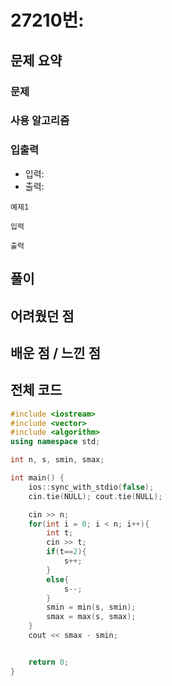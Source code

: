 # 27210번: 

## 문제 요약
### 문제


### 사용 알고리즘


### 입출력
- 입력: 
- 출력: 
```
예제1

입력

출력

```
## 풀이


## 어려웠던 점


## 배운 점 / 느낀 점


## 전체 코드
```cpp
#include <iostream>
#include <vector>
#include <algorithm>
using namespace std;

int n, s, smin, smax;

int main() {
    ios::sync_with_stdio(false);
    cin.tie(NULL); cout.tie(NULL);

    cin >> n;
    for(int i = 0; i < n; i++){
        int t;
        cin >> t;
        if(t==2){
            s++;
        }
        else{
            s--;
        }
        smin = min(s, smin);
        smax = max(s, smax);
    }
    cout << smax - smin; 


    return 0;
}
```
